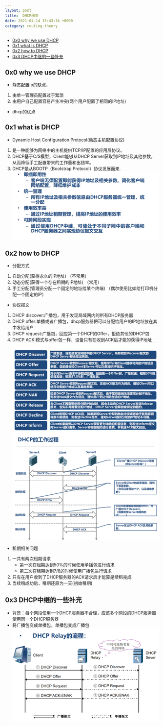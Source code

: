 ```yaml
---
layout: post
title:  DHCP服务
date: 2021-04-14 15:43:34 +0900
category: routing-theory
---
```

<!-- TOC -->

- [0x0 why we use DHCP](#0x0-why-we-use-dhcp)
- [0x1 what is DHCP](#0x1-what-is-dhcp)
- [0x2 how to DHCP](#0x2-how-to-dhcp)
- [0x3 DHCP中继的一些补充](#0x3-dhcp中继的一些补充)

<!-- /TOC -->
## 0x0 why we use DHCP

- 静态配置ip的缺点，
1. 由单一管理员配置过于繁琐
2. 由用户自己配置容易产生冲突(两个用户配置了相同的IP地址)
- dhcp的优点


## 0x1 what is DHCP
- Dynamic Host Configuration Protocol(动态主机配置协议)
1. 是一种能够为网络中的主机提供TCP/IP配置的应用层协议。
2. DHCP基于C/S模型，Client能够从DHCP Server获取到IP地址及其他参数，从而降低手工配置带来的工作量和出错率。
3. DHCP是从BOOTP（Bootstrap Protocol）协议发展而来.
![](/images/20210414-1.png)

## 0x2 how to DHCP
- 分配方式
1. 自动分配(获得永久的IP地址)  （不常用）
2. 动态分配(获得一个存在租期的IP地址)   （常用）
3. 手工分配(管理员分配一个固定的地址给某个终端)   （偶尔使用比如给打印机分配一个固定的IP）

- 协议报文
1. DHCP discover:广播包，用于发现局域网内的所有DHCP服务器
2. DHCP offer:单播或者广播包，dhcp服务器把可以分配给用户的IP地址放在其中发给用户
3. DHCP request:广播包，回应第一个DHCP的Offer，拒绝其他的DHCP包
4. DHCP ACK:模式与offer包一样，设备只有在收到ACK后才能的获得IP地址
![](/images/20210414-2.png)
![](/images/20210414-3.png)

- 租期相关问题
1. 一共有两次租期请求
    - 第一次在租期达到50%的时候使用单播包进行请求
    - 第二次在租期达到7/8的时候使用广播包进行请求
2. 只有在用户收到了DHCP服务器的ACK请求后才能算是续租完成
3. 当续租成功后，租期还原为一天(初始租期)

## 0x3 DHCP中继的一些补充

- 背景：每个网段使用一个DHCP服务器不合理，应该多个网段的DHCP服务器使用同一个DHCP服务器
- 将广播包变成单播包，单播包变成广播包
![](/images/20210414-4.png)